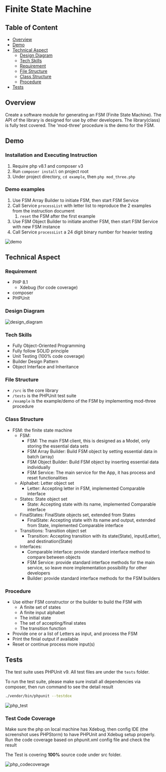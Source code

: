 # Finite State Machine

## Table of Content
* [Overview](#overview)
* [Demo](#demo)
* [Technical Aspect](#technical-aspect)
  * [Design Diagram](#design-diagram)
  * [Tech Skills](#tech-skills)
  * [Requirement](#requirement)
  * [File Structure](#file-structure)
  * [Class Structure](#class-structure)
  * [Procedure](#procedure)
* [Tests](#tests)



## Overview
Create a software module for generating an FSM (Finite State Machine). The API of the library is designed for use by other developers. The library(class) is fully test covered. The 'mod-three' procedure is the demo for the FSM. 

## Demo

### Installation and Executing Instruction
1. Require php v8.1 and composer v3
2. Run `composer install` on project root
3. Under project directory, `cd example`, then `php mod_three.php`

### Demo examples
1. Use FSM Array Builder to initiate FSM, then start FSM Service
2. Call Service `processList` with letter list to reproduce the 2 examples from the instruction document
   1. `reset` the FSM after the first example
3. Use FSM Object Builder to initiate another FSM, then start FSM Service with new FSM instance
4. Call Service `processList` a 24 digit binary number for heavier testing

![demo](./docs/demo.png)

## Technical Aspect

### Requirement
- PHP 8.1
  - Xdebug (for code coverage)
- composer
- PHPUnit

### Design Diagram

![design_diagram](./docs/design_diagram.png)

### Tech Skills
- Fully Object-Oriented Programming
- Fully follow SOLID principle
- Unit Testing (100% code coverage)
- Builder Design Pattern
- Object Interface and Inheritance

### File Structure

- `/src` is the core library
- `/tests` is the PHPUnit test suite
- `/example` is the example/demo of the FSM by implementing mod-three procedure

### Class Structure

- FSM: the finite state machine
  - FSM:
    - FSM: The main FSM client, this is designed as a Model, only storing the essential data sets
    - FSM Array Builder: Build FSM object by setting essential data in batch (array)
    - FSM Object Builder: Build FSM object by inserting essential data individually
    - FSM Service: The main service for the App, it has process and reset functionalities
  - Alphabet: Letter object set
    - Letter: Accepting letter in FSM, implemented Comparable interface
  - States: State object set
    - State: Accepting state with its name, implemented Comparable interface
  - FinalStates: FinalState objects set, extended from States
    - FinalState: Accepting state with its name and output, extended from State, implemented Comparable interface
  - Transitions: Transition object set
    - Transition: Accepting transition with its state(State), input(Letter), and destination(State)
  - Interfaces:
    - Comparable interface: provide standard interface method to compare between objects
    - FSM Service: provide standard interface methods for the main service, so leave more implementation possibility for other developers
    - Builder: provide standard interface methods for the FSM builders

### Procedure

- Use either FSM constructor or the builder to build the FSM with 
  - A finite set of states
  - A finite input alphabet
  - The initial state
  - The set of accepting/final states
  - The transition function
- Provide one or a list of Letters as input, and process the FSM
- Print the finial output if available
- Reset or continue process more input(s)

## Tests

The test suite uses PHPUnit v9. All test files are under the `tests` folder.

To run the test suite, please make sure install all dependencies via composer, then run command to see the detail result

```zsh
./vendor/bin/phpunit --testdox
```

![php_test](./docs/php_test.png)

### Test Code Coverage

Make sure the php on local machine has Xdebug, then config IDE (the screenshot uses PHPStorm) to have PHPUnit and Xdebug setup properly.
Run the code coverage based on phpunit.xml config file and check the result

The Test is covering **100%** source code under src folder.

![php_codecoverage](./docs/php_code_coverage.png)


